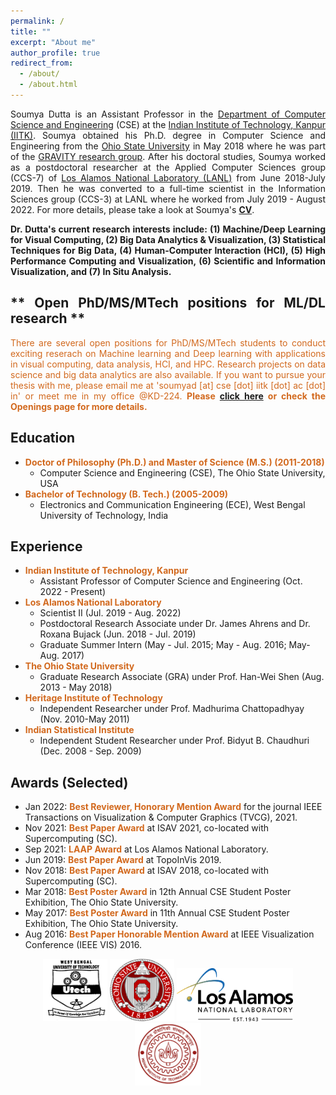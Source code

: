 ```yaml
---
permalink: /
title: ""
excerpt: "About me"
author_profile: true
redirect_from: 
  - /about/
  - /about.html
---
```



<div style="text-align: justify"> <p>
Soumya Dutta is an Assistant Professor in the <a href="https://www.cse.iitk.ac.in">Department of Computer Science and Engineering</a> (CSE) at the <a href="https://www.iitk.ac.in">Indian Institute of Technology, Kanpur (IITK)</a>. Soumya obtained his Ph.D. degree in Computer Science and Engineering from the <a href="https://www.osu.edu/">Ohio State University</a> in May 2018 where he was part of the <a href="https://sites.google.com/view/gravity-research-group/">GRAVITY research group</a>. After his doctoral studies, Soumya worked as a postdoctoral researcher at the Applied Computer Sciences group (CCS-7) of <a href="https://www.lanl.gov/">Los Alamos National Laboratory (LANL)</a> from June 2018-July 2019. Then he was converted to a full-time scientist in the Information Sciences group (CCS-3) at LANL where he worked from July 2019 - August 2022. For more details, please take a look at Soumya's <b><a href="/docs/Soumya_CV.pdf">CV</a></b>.
</p>


<p><strong>
Dr. Dutta's current research interests include: (1) Machine/Deep Learning for Visual Computing, (2) Big Data Analytics & Visualization, (3) Statistical Techniques for Big Data, (4) Human-Computer Interaction (HCI), (5) High Performance Computing and Visualization, (6) Scientific and Information Visualization, and (7) In Situ Analysis.
</strong></p>

<!-- <h2> ** Want to join our group? ** </h2>

<p>
<span style="color:Chocolate">
There are a few positions (currently no positions for B.Tech. students) available in my group to do research on big data visual analytics, machine learning for visual computing, statistical visualization, high performance and in situ visual analysis, and data science. <b>Please  <a href='../openings'>click here</a> or check the Openings page for more details.</b>
</span>
</p> -->

<h2> ** Open PhD/MS/MTech positions for ML/DL research ** </h2>

<p>
<span style="color:Chocolate">
There are several open positions for PhD/MS/MTech students to conduct exciting reserach on Machine learning and Deep learning with applications in visual computing, data analysis, HCI, and HPC. Research projects on data science and big data analytics are also available. If you want to pursue your thesis with me, please email me at 'soumyad [at] cse [dot] iitk [dot] ac [dot] in' or meet me in my office @KD-224. <b>Please  <a href='../openings'>click here</a> or check the Openings page for more details.</b>
</span>
</p>

</div>


## Education

* <b><span style="color:Chocolate">Doctor of Philosophy (Ph.D.) and Master of Science (M.S.) (2011-2018)</span></b>
	* Computer Science and Engineering (CSE), The Ohio State University, USA
* <b><span style="color:Chocolate">Bachelor of Technology (B. Tech.) (2005-2009)</span></b>
	* Electronics and Communication Engineering (ECE), West Bengal University of Technology, India

## Experience


* <b><span style="color:Chocolate">Indian Institute of Technology, Kanpur</span></b>
	* Assistant Professor of Computer Science and Engineering (Oct. 2022 - Present)
* <b><span style="color:Chocolate">Los Alamos National Laboratory</span></b>
	* Scientist II (Jul. 2019 - Aug. 2022)
	* Postdoctoral Research Associate under Dr. James Ahrens and Dr. Roxana Bujack (Jun. 2018 - Jul. 2019)
	* Graduate Summer Intern (May - Jul. 2015; May - Aug. 2016; May-Aug. 2017)
* <b><span style="color:Chocolate">The Ohio State University</span></b>
	* Graduate Research Associate (GRA)  under Prof. Han-Wei Shen (Aug. 2013 - May 2018)
* <b><span style="color:Chocolate">Heritage Institute of Technology</span></b>
	* Independent Researcher under Prof. Madhurima Chattopadhyay (Nov. 2010-May 2011)
* <b><span style="color:Chocolate">Indian Statistical Institute</span></b>
	* Independent Student Researcher under Prof. Bidyut B. Chaudhuri (Dec. 2008 - Sep. 2009)


## Awards (Selected)

* Jan 2022: <b><span style="color:Chocolate">Best Reviewer, Honorary Mention Award</span></b> for the journal IEEE Transactions on Visualization & Computer Graphics (TVCG), 2021.
* Nov 2021: <b><span style="color:Chocolate">Best Paper Award</span></b> at ISAV 2021, co-located with Supercomputing (SC).
* Sep 2021: <b><span style="color:Chocolate">LAAP Award</span></b> at Los Alamos National Laboratory.
* Jun 2019: <b><span style="color:Chocolate">Best Paper Award</span></b> at TopoInVis 2019.
* Nov 2018: <b><span style="color:Chocolate">Best Paper Award</span></b> at ISAV 2018, co-located with Supercomputing (SC).
* Mar 2018: <b><span style="color:Chocolate">Best Poster Award</span></b> in 12th Annual CSE Student Poster Exhibition, The Ohio State University.
* May 2017: <b><span style="color:Chocolate">Best Poster Award</span></b> in 11th Annual CSE Student Poster Exhibition, The Ohio State University.
* Aug 2016: <b><span style="color:Chocolate">Best Paper Honorable Mention Award</span></b> at IEEE Visualization Conference (IEEE VIS) 2016.



<div><center><img style="height:100px" src="/images/wbut.png"/>
<img style="height:100px" src="/images/OSU.png"/>
<img style="height:85px" src="/images/LANL_logo.png"/>
<img style="height:100px" src="/images/iitkredlogo.png"/>
</center></div>
